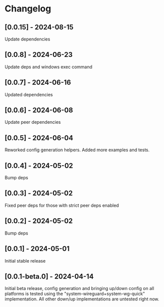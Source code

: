 # Changelog

## [0.0.15] - 2024-08-15

Update dependencies

## [0.0.8] - 2024-06-23

Update deps and windows exec command

## [0.0.7] - 2024-06-16

Updated dependencies

## [0.0.6] - 2024-06-08

Update peer dependencies

## [0.0.5] - 2024-06-04

Reworked config generation helpers. Added more examples and tests.

## [0.0.4] - 2024-05-02

Bump deps

## [0.0.3] - 2024-05-02

Fixed peer deps for those with strict peer deps enabled

## [0.0.2] - 2024-05-02

Bump deps

## [0.0.1] - 2024-05-01

Initial stable release

## [0.0.1-beta.0] - 2024-04-14

Initial beta release, config generation and bringing up/down config on all platforms is tested using the "system-wireguard+system-wg-quick" implementation. All other down/up implementations are untested right now.
